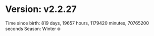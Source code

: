 # Version: v2.2.27
Time since birth: 819 days, 19657 hours, 1179420 minutes, 70765200 seconds
Season: Winter ❄️
